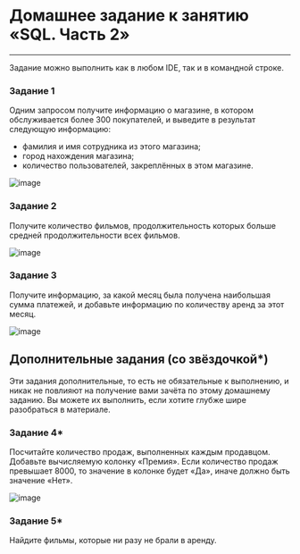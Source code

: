 # Домашнее задание к занятию «SQL. Часть 2»

---

Задание можно выполнить как в любом IDE, так и в командной строке.

### Задание 1

Одним запросом получите информацию о магазине, в котором обслуживается более 300 покупателей, и выведите в результат следующую информацию: 
- фамилия и имя сотрудника из этого магазина;
- город нахождения магазина;
- количество пользователей, закреплённых в этом магазине.

![image](https://user-images.githubusercontent.com/106932460/234656510-278a8b98-418b-4972-a034-29f90e3a767b.png)

### Задание 2

Получите количество фильмов, продолжительность которых больше средней продолжительности всех фильмов.

![image](https://user-images.githubusercontent.com/106932460/234661232-2d049527-eea4-4e13-99eb-70b93bdeb681.png)

### Задание 3

Получите информацию, за какой месяц была получена наибольшая сумма платежей, и добавьте информацию по количеству аренд за этот месяц.

![image](https://user-images.githubusercontent.com/106932460/234683774-87c78e05-6def-416c-8abf-ce7bafff22c9.png)

## Дополнительные задания (со звёздочкой*)
Эти задания дополнительные, то есть не обязательные к выполнению, и никак не повлияют на получение вами зачёта по этому домашнему заданию. Вы можете их выполнить, если хотите глубже шире разобраться в материале.

### Задание 4*

Посчитайте количество продаж, выполненных каждым продавцом. Добавьте вычисляемую колонку «Премия». Если количество продаж превышает 8000, то значение в колонке будет «Да», иначе должно быть значение «Нет».

![image](https://user-images.githubusercontent.com/106932460/234684589-fab3bd63-7832-4335-ae89-4ef84fa2cf75.png)

### Задание 5*

Найдите фильмы, которые ни разу не брали в аренду.
